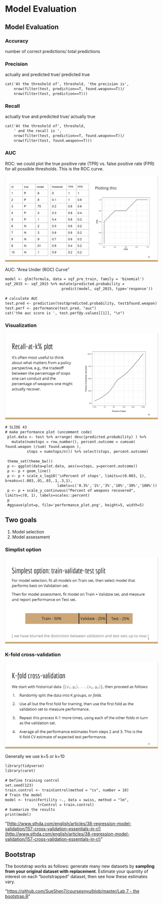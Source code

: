 # Model Evaluation

## Model Evaluation

### Accuracy

number of correct predictions/ total predictions

### Precision

actually and predicted true/ predicted true

```text
cat('At the threshold of', threshold, 'the precision is',
    nrow(filter(test, prediction==T, found.weapon==T))/
    nrow(filter(test, prediction==T)))
```

### Recall

actually true and predicted true/ actually true

```text
cat('At the threshold of', threshold, 
    ' and the recall is ',
    nrow(filter(test, prediction==T, found.weapon==T))/
    nrow(filter(test, found.weapon==T)))
```

### AUC

ROC: we could plot the true positive rate \(TPR\) vs. false positive rate \(FPR\) for all possible thresholds. This is the ROC curve.

![](../../.gitbook/assets/image%20%28118%29.png)

AUC: “Area Under \(ROC\) Curve”

```text
model <- glm(formula, data = sqf_pre_train, family = 'binomial')
sqf_2015 <- sqf_2015 %>% mutate(predicted.probability =  
                          predict(model, sqf_2015, type='response'))

# calculate AUC
test.pred <- prediction(test$predicted.probability, test$found.weapon)
test.perf <- performance(test.pred, "auc")
cat('the auc score is ', test.perf@y.values[[1]], "\n")
```

### Visualization

![](../../.gitbook/assets/image%20%28119%29.png)

```text
# SLIDE 43
# make performance plot (uncomment code)
 plot.data <- test %>% arrange( desc(predicted.probability) ) %>%
   mutate(numstops = row_number(), percent.outcome = cumsum( found.weapon )/sum( found.weapon ),
          stops = numstops/n()) %>% select(stops, percent.outcome)

 theme_set(theme_bw())
 p <- ggplot(data=plot.data, aes(x=stops, y=percent.outcome))
 p <- p + geom_line()
 p <- p + scale_x_log10('\nPercent of stops', limits=c(0.003, 1), breaks=c(.003,.01,.03,.1,.3,1),
                        labels=c('0.3%','1%','3%','10%','30%','100%'))
 p <- p + scale_y_continuous("Percent of weapons recovered", limits=c(0, 1), labels=scales::percent)
 p
 #ggsave(plot=p, file='performance_plot.png', height=5, width=5)
```

## Two goals

1. Model selection
2. Model assessment

### Simplist option

![](../../.gitbook/assets/image%20%28123%29.png)

### K-fold cross-validation

![](../../.gitbook/assets/image%20%28122%29.png)

Generally we use k=5 or k=10

```text
library(tidyverse)
library(caret)

# Define training control
set.seed(123) 
train.control <- trainControl(method = "cv", number = 10)
# Train the model
model <- train(Fertility ~., data = swiss, method = "lm",
               trControl = train.control)
# Summarize the results
print(model)
```

"[http://www.sthda.com/english/articles/38-regression-model-validation/157-cross-validation-essentials-in-r/](http://www.sthda.com/english/articles/38-regression-model-validation/157-cross-validation-essentials-in-r/)"

## Bootstrap

The bootstrap works as follows: generate many new datasets by **sampling from your original dataset with replacement**. Estimate your quantity of interest on each “bootstrapped” dataset, then see how these estimates vary.

"[https://github.com/SueShen7/coursesnyu/blob/master/Lab 7 - the bootstrap.R](https://github.com/SueShen7/coursesnyu/blob/master/Lab%207%20-%20the%20bootstrap.R)"

